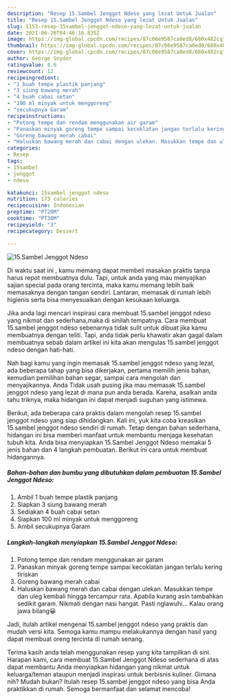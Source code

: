 ```yaml
---
description: "Resep 15.Sambel Jenggot Ndeso yang lezat Untuk Jualan"
title: "Resep 15.Sambel Jenggot Ndeso yang lezat Untuk Jualan"
slug: 1153-resep-15sambel-jenggot-ndeso-yang-lezat-untuk-jualan
date: 2021-06-26T04:46:16.835Z
image: https://img-global.cpcdn.com/recipes/87c06e9587ca0ed8/680x482cq70/15sambel-jenggot-ndeso-foto-resep-utama.jpg
thumbnail: https://img-global.cpcdn.com/recipes/87c06e9587ca0ed8/680x482cq70/15sambel-jenggot-ndeso-foto-resep-utama.jpg
cover: https://img-global.cpcdn.com/recipes/87c06e9587ca0ed8/680x482cq70/15sambel-jenggot-ndeso-foto-resep-utama.jpg
author: George Snyder
ratingvalue: 4.6
reviewcount: 12
recipeingredient:
- "1 buah tempe plastik panjang"
- "3 siung bawang merah"
- "4 buah cabai setan"
- "100 ml minyak untuk menggoreng"
- "secukupnya Garam"
recipeinstructions:
- "Potong tempe dan rendam menggunakan air garam"
- "Panaskan minyak goreng tempe sampai kecoklatan jangan terlalu kering tiriskan"
- "Goreng bawang merah cabai"
- "Haluskan bawang merah dan cabai dengan ulekan. Masukkan tempe dan uleg kembali hingga tercampur rata. Apabila kurang asin tambahkan sedikit garam. Nikmati dengan nasi hangat. Pasti nglawuhi... Kalau orang jawa bilang😀"
categories:
- Resep
tags:
- 15sambel
- jenggot
- ndeso

katakunci: 15sambel jenggot ndeso 
nutrition: 173 calories
recipecuisine: Indonesian
preptime: "PT20M"
cooktime: "PT30M"
recipeyield: "3"
recipecategory: Dessert

---
```



![15.Sambel Jenggot Ndeso](https://img-global.cpcdn.com/recipes/87c06e9587ca0ed8/680x482cq70/15sambel-jenggot-ndeso-foto-resep-utama.jpg)

Di waktu  saat ini , kamu memang dapat membeli masakan praktis tanpa harus repot membuatnya dulu. Tapi, untuk anda yang mau menyajikan sajian special pada orang tercinta, maka kamu memang lebih baik memasaknya dengan tangan sendiri. Lantaran, memasak di rumah lebih higienis serta bisa menyesuaikan dengan kesukaan keluarga.

Jika anda lagi mencari inspirasi cara membuat 15.sambel jenggot ndeso yang nikmat dan sederhana,maka di sinilah tempatnya. Cara membuat 15.sambel jenggot ndeso  sebenarnya tidak sulit untuk dibuat jika kamu membuatnya dengan teliti. Tapi, anda tidak perlu khawatir akan gagal dalam membuatnya 
sebab dalam artikel ini kita akan mengulas 15.sambel jenggot ndeso dengan hati-hati.  



Nah bagi kamu yang ingin memasak 15.sambel jenggot ndeso yang lezat, ada beberapa tahap yang bisa dikerjakan, pertama memilih jenis bahan, kemudian pemilihan bahan segar, sampai cara mengolah dan menyajikannya. Anda Tidak usah pusing jika mau memasak 15.sambel jenggot ndeso yang lezat di mana pun anda berada. Karena, asalkan anda  tahu triknya, maka hidangan ini dapat menjadi suguhan yang istimewa.

Berikut, ada beberapa cara praktis  dalam mengolah resep 15.sambel jenggot ndeso yang siap dihidangkan. Kali ini, yuk kita coba kreasikan 15.sambel jenggot ndeso sendiri di rumah. Tetap dengan bahan sederhana, hidangan ini bisa memberi manfaat untuk membantu menjaga kesehatan tubuh kita. Anda bisa menyiapkan 15.Sambel Jenggot Ndeso memakai 5 jenis bahan dan 4 langkah pembuatan. Berikut ini cara untuk membuat hidangannya.

<!--inarticleads1-->

##### Bahan-bahan dan bumbu yang dibutuhkan dalam pembuatan 15.Sambel Jenggot Ndeso:

1. Ambil 1 buah tempe plastik panjang
1. Siapkan 3 siung bawang merah
1. Sediakan 4 buah cabai setan
1. Siapkan 100 ml minyak untuk menggoreng
1. Ambil secukupnya Garam




<!--inarticleads2-->

##### Langkah-langkah menyiapkan 15.Sambel Jenggot Ndeso:

1. Potong tempe dan rendam menggunakan air garam
1. Panaskan minyak goreng tempe sampai kecoklatan jangan terlalu kering tiriskan
1. Goreng bawang merah cabai
1. Haluskan bawang merah dan cabai dengan ulekan. Masukkan tempe dan uleg kembali hingga tercampur rata. Apabila kurang asin tambahkan sedikit garam. Nikmati dengan nasi hangat. Pasti nglawuhi... Kalau orang jawa bilang😀




Jadi, itulah artikel mengenai  15.sambel jenggot ndeso  yang praktis dan mudah versi kita. Semoga kamu mampu melakukannya dengan hasil yang dapat membuat oreng tercinta di rumah senang. 

Terima kasih anda telah menggunakan resep yang kita tampilkan di sini. Harapan kami, cara membuat  15.Sambel Jenggot Ndeso sederhana di atas dapat membantu Anda menyiapkan hidangan yang nikmat untuk keluarga/teman ataupun menjadi inspirasi untuk berbisnis kuliner. Gimana nih? Mudah bukan? Itulah resep 15.sambel jenggot ndeso yang bisa Anda praktikkan di rumah. Semoga bermanfaat dan selamat mencoba!

